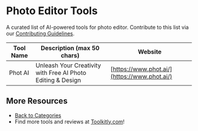# Photo Editor Tools

A curated list of AI-powered tools for photo editor. Contribute to this list via our [Contributing Guidelines](../CONTRIBUTING.md).

| Tool Name | Description (max 50 chars) | Website |
|-----------|----------------------------|---------|
| Phot AI | Unleash Your Creativity with Free AI Photo Editing & Design | [https://www.phot.ai/](https://www.phot.ai/) |

## More Resources
- [Back to Categories](https://github.com/ToolkitlyAI/awesome-ai-tools/blob/master/README.md)
- Find more tools and reviews at [Toolkitly.com](https://toolkitly.com)!

